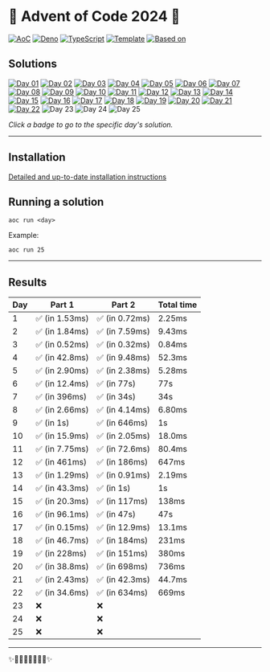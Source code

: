 <!-- Entries between SOLUTIONS and RESULTS tags are auto-generated -->
<!--useTabularResults=true-->

# 🎄 Advent of Code 2024 🎄

[![AoC](https://img.shields.io/badge/AoC-2024-blue.svg?style=flat-square)](https://adventofcode.com/)
[![Deno](https://img.shields.io/badge/Deno-2.1.3-blue.svg?style=flat-square)](https://deno.land/)
[![TypeScript](https://img.shields.io/badge/TypeScript-5.6.2-blue.svg?style=flat-square)](https://www.typescriptlang.org/)
[![Template](https://img.shields.io/badge/Template-deno--aoc-blue.svg?style=flat-square)](https://github.com/samplasion/deno-aoc) [![Based on](https://img.shields.io/badge/Based%20on-aocrunner-blue.svg?style=flat-square)](https://github.com/caderek/aocrunner)

## Solutions

<!--SOLUTIONS-->
[![Day 01](https://img.shields.io/badge/Day%2001-%E2%98%85%E2%98%85-brightgreen.svg?style=flat-square)](/src/day01)
[![Day 02](https://img.shields.io/badge/Day%2002-%E2%98%85%E2%98%85-brightgreen.svg?style=flat-square)](/src/day02)
[![Day 03](https://img.shields.io/badge/Day%2003-%E2%98%85%E2%98%85-brightgreen.svg?style=flat-square)](/src/day03)
[![Day 04](https://img.shields.io/badge/Day%2004-%E2%98%85%E2%98%85-brightgreen.svg?style=flat-square)](/src/day04)
[![Day 05](https://img.shields.io/badge/Day%2005-%E2%98%85%E2%98%85-brightgreen.svg?style=flat-square)](/src/day05)
[![Day 06](https://img.shields.io/badge/Day%2006-%E2%98%85%E2%98%85-brightgreen.svg?style=flat-square)](/src/day06)
[![Day 07](https://img.shields.io/badge/Day%2007-%E2%98%85%E2%98%85-brightgreen.svg?style=flat-square)](/src/day07)
[![Day 08](https://img.shields.io/badge/Day%2008-%E2%98%85%E2%98%85-brightgreen.svg?style=flat-square)](/src/day08)
[![Day 09](https://img.shields.io/badge/Day%2009-%E2%98%85%E2%98%85-brightgreen.svg?style=flat-square)](/src/day09)
[![Day 10](https://img.shields.io/badge/Day%2010-%E2%98%85%E2%98%85-brightgreen.svg?style=flat-square)](/src/day10)
[![Day 11](https://img.shields.io/badge/Day%2011-%E2%98%85%E2%98%85-brightgreen.svg?style=flat-square)](/src/day11)
[![Day 12](https://img.shields.io/badge/Day%2012-%E2%98%85%E2%98%85-brightgreen.svg?style=flat-square)](/src/day12)
[![Day 13](https://img.shields.io/badge/Day%2013-%E2%98%85%E2%98%85-brightgreen.svg?style=flat-square)](/src/day13)
[![Day 14](https://img.shields.io/badge/Day%2014-%E2%98%85%E2%98%85-brightgreen.svg?style=flat-square)](/src/day14)
[![Day 15](https://img.shields.io/badge/Day%2015-%E2%98%85%E2%98%85-brightgreen.svg?style=flat-square)](/src/day15)
[![Day 16](https://img.shields.io/badge/Day%2016-%E2%98%85%E2%98%85-brightgreen.svg?style=flat-square)](/src/day16)
[![Day 17](https://img.shields.io/badge/Day%2017-%E2%98%85%E2%98%85-brightgreen.svg?style=flat-square)](/src/day17)
[![Day 18](https://img.shields.io/badge/Day%2018-%E2%98%85%E2%98%85-brightgreen.svg?style=flat-square)](/src/day18)
[![Day 19](https://img.shields.io/badge/Day%2019-%E2%98%85%E2%98%85-brightgreen.svg?style=flat-square)](/src/day19)
[![Day 20](https://img.shields.io/badge/Day%2020-%E2%98%85%E2%98%85-brightgreen.svg?style=flat-square)](/src/day20)
[![Day 21](https://img.shields.io/badge/Day%2021-%E2%98%85%E2%98%85-brightgreen.svg?style=flat-square)](/src/day21)
[![Day 22](https://img.shields.io/badge/Day%2022-%E2%98%85%E2%98%85-brightgreen.svg?style=flat-square)](/src/day22)
![Day 23](https://img.shields.io/badge/Day%2023-%E2%98%86%E2%98%86-lightgrey.svg?style=flat-square)
![Day 24](https://img.shields.io/badge/Day%2024-%E2%98%86%E2%98%86-lightgrey.svg?style=flat-square)
![Day 25](https://img.shields.io/badge/Day%2025-%E2%98%86%E2%98%86-lightgrey.svg?style=flat-square)
<!--/SOLUTIONS-->

_Click a badge to go to the specific day's solution._

---

## Installation

[Detailed and up-to-date installation instructions](https://github.com/samplasion/deno-aoc)

## Running a solution

```
aoc run <day>
```

Example:

```
aoc run 25
```

---

## Results

<!--RESULTS-->
| Day  | Part 1 | Part 2 | Total time |
|------|--------|--------|------------|
|  1  | ✅ (in 1.53ms) | ✅ (in 0.72ms) | 2.25ms |
|  2  | ✅ (in 1.84ms) | ✅ (in 7.59ms) | 9.43ms |
|  3  | ✅ (in 0.52ms) | ✅ (in 0.32ms) | 0.84ms |
|  4  | ✅ (in 42.8ms) | ✅ (in 9.48ms) | 52.3ms |
|  5  | ✅ (in 2.90ms) | ✅ (in 2.38ms) | 5.28ms |
|  6  | ✅ (in 12.4ms) | ✅ (in 77s) | 77s |
|  7  | ✅ (in 396ms) | ✅ (in 34s) | 34s |
|  8  | ✅ (in 2.66ms) | ✅ (in 4.14ms) | 6.80ms |
|  9  | ✅ (in 1s) | ✅ (in 646ms) | 1s |
|  10  | ✅ (in 15.9ms) | ✅ (in 2.05ms) | 18.0ms |
|  11  | ✅ (in 7.75ms) | ✅ (in 72.6ms) | 80.4ms |
|  12  | ✅ (in 461ms) | ✅ (in 186ms) | 647ms |
|  13  | ✅ (in 1.29ms) | ✅ (in 0.91ms) | 2.19ms |
|  14  | ✅ (in 43.3ms) | ✅ (in 1s) | 1s |
|  15  | ✅ (in 20.3ms) | ✅ (in 117ms) | 138ms |
|  16  | ✅ (in 96.1ms) | ✅ (in 47s) | 47s |
|  17  | ✅ (in 0.15ms) | ✅ (in 12.9ms) | 13.1ms |
|  18  | ✅ (in 46.7ms) | ✅ (in 184ms) | 231ms |
|  19  | ✅ (in 228ms) | ✅ (in 151ms) | 380ms |
|  20  | ✅ (in 38.8ms) | ✅ (in 698ms) | 736ms |
|  21  | ✅ (in 2.43ms) | ✅ (in 42.3ms) | 44.7ms |
|  22  | ✅ (in 34.6ms) | ✅ (in 634ms) | 669ms |
|  23  | ❌ | ❌ |  |
|  24  | ❌ | ❌ |  |
|  25  | ❌ | ❌ |  |
<!--/RESULTS-->

---

✨🎄🎁🎄🎅🎄🎁🎄✨